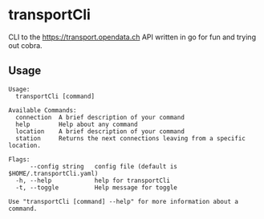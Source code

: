 # transportCli

CLI to the https://transport.opendata.ch API written in go for fun and trying out cobra.


## Usage

```
Usage:
  transportCli [command]

Available Commands:
  connection  A brief description of your command
  help        Help about any command
  location    A brief description of your command
  station     Returns the next connections leaving from a specific location.

Flags:
      --config string   config file (default is $HOME/.transportCli.yaml)
  -h, --help            help for transportCli
  -t, --toggle          Help message for toggle

Use "transportCli [command] --help" for more information about a command.
```
